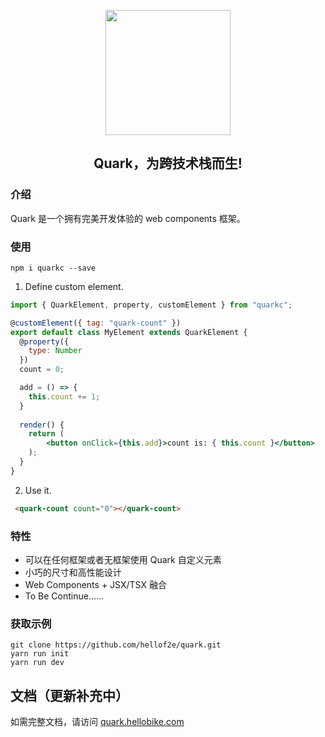 
<p align="center">
  <a href="https://quark-design.hellobike.com/">
    <img width="200" src="https://user-images.githubusercontent.com/14307551/197440754-08db4379-eb0f-4808-890d-690355e6e8d2.png">
  </a>
</p>
<h2 align="center"> Quark，为跨技术栈而生! </h2>

### 介绍  

Quark 是一个拥有完美开发体验的 web components 框架。

### 使用  

```shell
npm i quarkc --save
```  

1. Define custom element.
```jsx
import { QuarkElement, property, customElement } from "quarkc";

@customElement({ tag: "quark-count" })
export default class MyElement extends QuarkElement {
  @property({
    type: Number
  })
  count = 0;

  add = () => {
    this.count += 1;
  }
  
  render() {
    return (
        <button onClick={this.add}>count is: { this.count }</button>
    );
  }
}
```

2. Use it.
```html
 <quark-count count="0"></quark-count>
```

### 特性

* 可以在任何框架或者无框架使用 Quark 自定义元素
* 小巧的尺寸和高性能设计
* Web Components + JSX/TSX 融合  
* To Be Continue......



### 获取示例

```shell
git clone https://github.com/hellof2e/quark.git
yarn run init 
yarn run dev
```

## 文档（更新补充中）

如需完整文档，请访问 [quark.hellobike.com](https://quark.hellobike.com)

